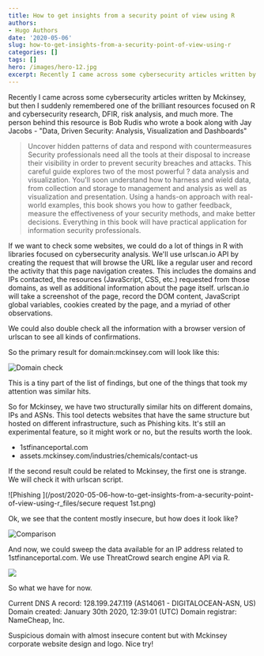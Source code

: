 ```yaml
---
title: How to get insights from a security point of view using R
authors:
- Hugo Authors
date: '2020-05-06'
slug: how-to-get-insights-from-a-security-point-of-view-using-r
categories: []
tags: []
hero: /images/hero-12.jpg
excerpt: Recently I came across some cybersecurity articles written by Mckinsey, but then I suddenly remembered one of the brilliant resources focused on R and cybersecurity research
---
```


Recently I came across some cybersecurity articles written by Mckinsey, but then I suddenly remembered one of the brilliant resources focused on R and cybersecurity research, DFIR, risk analysis, and much more. The person behind this resource is Bob Rudis who wrote a book along with Jay Jacobs - "Data, Driven Security: Analysis, Visualization and Dashboards"

>Uncover hidden patterns of data and respond with countermeasures Security professionals need all the tools at their disposal to increase their visibility in order to prevent security breaches and attacks. This careful guide explores two of the most powerful ? data analysis and visualization. You'll soon understand how to harness and wield data, from collection and storage to management and analysis as well as visualization and presentation. Using a hands-on approach with real-world examples, this book shows you how to gather feedback, measure the effectiveness of your security methods, and make better decisions. Everything in this book will have practical application for information security professionals. 

If we want to check some websites, we could do a lot of things in R with libraries focused on cybersecurity analysis. We'll use urlscan.io API by creating the request that will browse the URL like a regular user and record the activity that this page navigation creates. This includes the domains and IPs contacted, the resources (JavaScript, CSS, etc.) requested from those domains, as well as additional information about the page itself. urlscan.io will take a screenshot of the page, record the DOM content, JavaScript global variables, cookies created by the page, and a myriad of other observations.

We could also double check all the information with a browser version of urlscan to see all kinds of confirmations.

So the primary result for domain:mckinsey.com will look like this:

![Domain check](/post/2020-05-06-how-to-get-insights-from-a-security-point-of-view-using-r_files/mckinsey_result.png)

This is a tiny part of the list of findings, but one of the things that took my attention was similar hits.

So for Mckinsey, we have two structurally similar hits on different domains, IPs and ASNs. This tool detects websites that have the same structure but hosted on different infrastructure, such as Phishing kits. It's still an experimental feature, so it might work or no, but the results worth the look.

* 1stfinanceportal.com
* assets.mckinsey.com/industries/chemicals/contact-us

If the second result could be related to Mckinsey, the first one is strange. We will check it with urlscan script.

![Phishing ](/post/2020-05-06-how-to-get-insights-from-a-security-point-of-view-using-r_files/secure request 1st.png)

Ok, we see that the content mostly insecure, but how does it look like?

![Comparison](/post/2020-05-06-how-to-get-insights-from-a-security-point-of-view-using-r_files/comparison.png)

And now, we could sweep the data available for an IP address related to 1stfinanceportal.com. We use ThreatCrowd search engine API via R.

![](/post/2020-05-06-how-to-get-insights-from-a-security-point-of-view-using-r_files/1fin_domains_ip.png)

So what we have for now.

Current DNS A record: 128.199.247.119 (AS14061 - DIGITALOCEAN-ASN, US)
Domain created: January 30th 2020, 12:39:01 (UTC)
Domain registrar: NameCheap, Inc. 

Suspicious domain with almost insecure content but with Mckinsey corporate website design and logo. Nice try!
